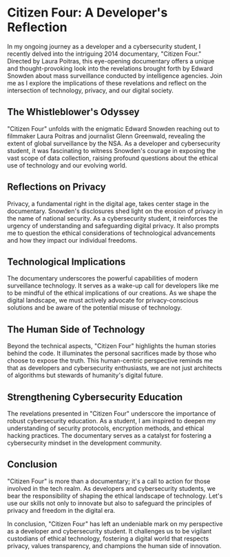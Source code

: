 # Citizen Four: A Developer's Reflection

In my ongoing journey as a developer and a cybersecurity student, I recently delved into the intriguing 2014 documentary, "Citizen Four." Directed by Laura Poitras, this eye-opening documentary offers a unique and thought-provoking look into the revelations brought forth by Edward Snowden about mass surveillance conducted by intelligence agencies. Join me as I explore the implications of these revelations and reflect on the intersection of technology, privacy, and our digital society.

## The Whistleblower's Odyssey

"Citizen Four" unfolds with the enigmatic Edward Snowden reaching out to filmmaker Laura Poitras and journalist Glenn Greenwald, revealing the extent of global surveillance by the NSA. As a developer and cybersecurity student, it was fascinating to witness Snowden's courage in exposing the vast scope of data collection, raising profound questions about the ethical use of technology and our evolving world.

## Reflections on Privacy

Privacy, a fundamental right in the digital age, takes center stage in the documentary. Snowden's disclosures shed light on the erosion of privacy in the name of national security. As a cybersecurity student, it reinforces the urgency of understanding and safeguarding digital privacy. It also prompts me to question the ethical considerations of technological advancements and how they impact our individual freedoms.

## Technological Implications

The documentary underscores the powerful capabilities of modern surveillance technology. It serves as a wake-up call for developers like me to be mindful of the ethical implications of our creations. As we shape the digital landscape, we must actively advocate for privacy-conscious solutions and be aware of the potential misuse of technology.

## The Human Side of Technology

Beyond the technical aspects, "Citizen Four" highlights the human stories behind the code. It illuminates the personal sacrifices made by those who choose to expose the truth. This human-centric perspective reminds me that as developers and cybersecurity enthusiasts, we are not just architects of algorithms but stewards of humanity's digital future.

## Strengthening Cybersecurity Education

The revelations presented in "Citizen Four" underscore the importance of robust cybersecurity education. As a student, I am inspired to deepen my understanding of security protocols, encryption methods, and ethical hacking practices. The documentary serves as a catalyst for fostering a cybersecurity mindset in the development community.

## Conclusion

"Citizen Four" is more than a documentary; it's a call to action for those involved in the tech realm. As developers and cybersecurity students, we bear the responsibility of shaping the ethical landscape of technology. Let's use our skills not only to innovate but also to safeguard the principles of privacy and freedom in the digital era.

In conclusion, "Citizen Four" has left an undeniable mark on my perspective as a developer and cybersecurity student. It challenges us to be vigilant custodians of ethical technology, fostering a digital world that respects privacy, values transparency, and champions the human side of innovation. 
